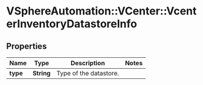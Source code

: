 # VSphereAutomation::VCenter::VcenterInventoryDatastoreInfo

## Properties
Name | Type | Description | Notes
------------ | ------------- | ------------- | -------------
**type** | **String** | Type of the datastore. | 


